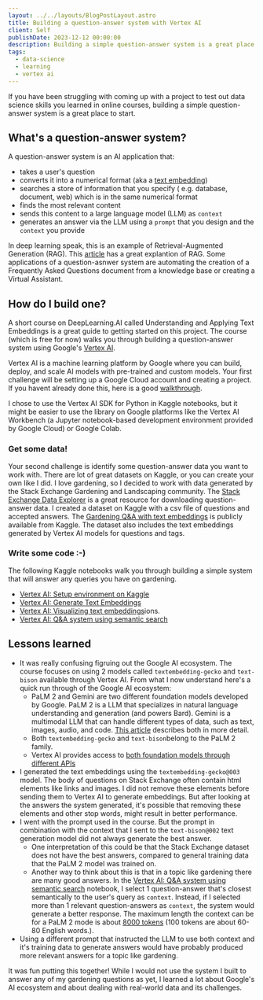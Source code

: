 ```yaml
---
layout: ../../layouts/BlogPostLayout.astro
title: Building a question-answer system with Vertex AI
client: Self
publishDate: 2023-12-12 00:00:00
description: Building a simple question-answer system is a great place to practice your data science skills.
tags:
  - data-science
  - learning
  - vertex ai
---
```


If you have been struggling with coming up with a project to test out data science skills you learned in online courses, building a simple question-answer system is a great place to start.

## What's a question-answer system?
A question-answer system is an AI application that:
- takes a user's question
- converts it into a numerical format (aka a [text embedding](https://cloud.google.com/vertex-ai/docs/generative-ai/model-reference/text-embeddings))
- searches a store of information that you specify ( e.g. database, document, web) which is in the same numerical format
- finds the most relevant content
- sends this content to a large language model (LLM) as `context`
- generates an answer via the LLM using a `prompt` that you design and the `context` you provide

In deep learning speak, this is an example of Retrieval-Augmented Generation (RAG). This [article](https://inside-machinelearning.com/en/rag/) has a great explantion of RAG. Some applications of a question-asnwer system are automating the creation of a Frequently Asked Questions document from a knowledge base or creating a Virtual Assistant.

## How do I build one?
A short course on DeepLearning.AI called Understanding and Applying Text Embeddings is a great guide to getting started on this project. The course (which is free for now) walks you through building a question-answer system using Google's [Vertex AI](https://cloud.google.com/vertex-ai).

Vertex AI is a machine learning platform by Google where you can build, deploy, and scale AI models with pre-trained and custom models. Your first challenge will be setting up a Google Cloud account and creating a project. If you havent already done this, here is a good [walkthrough]().

I chose to use the Vertex AI SDK for Python in Kaggle notebooks, but it might be easier to use the library on Google platforms like the Vertex AI Workbench (a Jupyter notebook-based development environment provided by Google Cloud) or Google Colab.

### Get some data!
Your second challenge is identify some question-answer data you want to work with. There are lot of great datasets on Kaggle, or you can create your own like I did. I love gardening, so I decided to work with data generated by the Stack Exchange Gardening and Landscaping community. The [Stack Exchange Data Explorer](https://data.stackexchange.com/) is a great resource for downloading question-answer data. I created a dataset on Kaggle with a csv file of questions and accepted answers. The [Gardening Q&A with text embeddings](https://www.kaggle.com/datasets/shrutimukhtyar/stack-exchange-gardening-and-landscaping) is publicly available from Kaggle. The dataset also includes the text embeddings generated by Vertex AI models for questions and tags.

### Write some code :-)
The following Kaggle notebooks walk you through building a simple system that will answer any queries you have on gardening. 
- [Vertex AI: Setup environment on Kaggle](https://www.kaggle.com/code/shrutimukhtyar/vertex-ai-setup-environment-on-kaggle)
- [Vertex AI: Generate Text Embeddings](https://www.kaggle.com/code/shrutimukhtyar/vertex-ai-generate-text-embeddings)
- [Vertex AI: Visualizing text embeddings](https://www.kaggle.com/code/shrutimukhtyar/vertex-ai-visualizing-text-embeddings)ions.
- [Vertex AI: Q&A system using semantic search](https://www.kaggle.com/code/shrutimukhtyar/vertex-ai-q-a-system-using-semantic-search)

## Lessons learned
- It was really confusing figruing out the Google AI ecosystem. The course focuses on using 2 models called `textembedding-gecko` and `text-bison` available through Vertex AI. From what I now understand here's a quick run through of the Google AI ecosystem: 
  - PaLM 2 and Gemini are two different foundation models developed by Google. PaLM 2 is a LLM that specializes in natural language understanding and generation (and powers Bard). Gemini is a multimodal LLM that can handle different types of data, such as text, images, audio, and code. [This article](https://bito.ai/blog/gemini-vs-palm2/) describes both in more detail.
  - Both `textembedding-gecko` and `text-bison`belong to the PaLM 2 family.
  - Vertex AI provides access to [both foundation models through different APIs](https://cloud.google.com/vertex-ai/docs/generative-ai/learn/models)
- I generated the text embeddings using the `textembedding-gecko@003` model. The body of questions on Stack Exchange often contain html elements like links and images. I did not remove these elements before sending them to Vertex AI to generate embeddings. But after looking at the answers the system generated, it's possible that removing these elements and other stop words, might result in better performance.
- I went with the prompt used in the course. But the prompt in combination with the context that I sent to the `text-bison@002` text generation model did not always generate the best answer.
  - One interpretation of this could be that the Stack Exchange dataset does not have the best answers, compared to general training data that the PaLM 2 model was trained on.
  - Another way to think about this is that in a topic like gardening there are many good answers. In the [Vertex AI: Q&A system using semantic search](https://www.kaggle.com/code/shrutimukhtyar/vertex-ai-q-a-system-using-semantic-search) notebook, I select 1 question-answer that's closest semantically to the user's query as `context`. Instead, if I selected more than 1 relevant question-answers as `context`, the system would generate a better response. The maximum length the context can be for a PaLM 2 mode is about [8000 tokens](https://ai.google.dev/models/palm) (100 tokens are about 60-80 English words.).
- Using a different prompt that instructed the LLM to use both context and it's training data to generate answers would have probably produced more relevant answers for a topic like gardening.

It was fun putting this together! While I would not use the system I built to answer any of my gardening questions as yet, I learned a lot about Google's AI ecosystem and about dealing with real-world data and its challenges.
